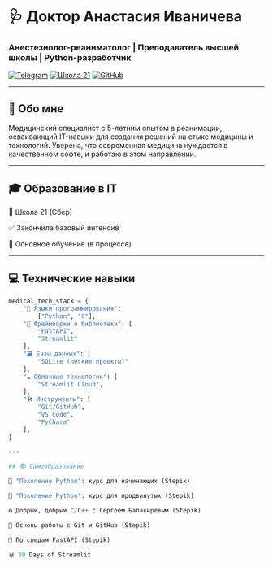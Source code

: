 # 🩺 Доктор Анастасия Иваничева 
### Анестезиолог-реаниматолог | Преподаватель высшей школы | Python-разработчик

[![Telegram](https://img.shields.io/badge/-Контакты-2CA5E0?style=for-the-badge&logo=telegram&logoColor=white)](https://t.me/lakeshta)
[![Школа 21](https://img.shields.io/badge/Школа_21-01D277?style=for-the-badge)](https://21-school.ru)
[![GitHub](https://img.shields.io/badge/-GitHub-181717?style=for-the-badge&logo=github&logoColor=white)](https://github.com/Yanovna)

---

## 🌟 Обо мне
Медицинский специалист с 5-летним опытом в реанимации, осваивающий IT-навыки для создания решений на стыке медицины и технологий. Уверена, что современная медицина нуждается в качественном софте, и работаю в этом направлении.

---
## 🎓 Образование в IT

🏫 Школа 21 (Сбер)

✅ Закончила базовый интенсив

📖 Основное обучение (в процессе)

---

## 💻 Технические навыки

```python
medical_tech_stack = {
    "📌 Языки программирования":
        ["Python", "C"],
    "🚀 Фреймворки и библиотеки": [
        "FastAPI",
        "Streamlit"
    ],
    "🗃️ Базы данных": [
        "SQLite (легкие проекты)"
    ],
    "☁️ Облачные технологии": [
        "Streamlit Cloud",
    ],
    "🛠️ Инструменты": [
        "Git/GitHub",
        "VS Code",
        "PyCharm"
    ],
}

---

## 📚 Самообразование

🐍 "Поколение Python": курс для начинающих (Stepik)

🐍 "Поколение Python": курс для продвинутых (Stepik)

⚙️ Добрый, добрый C/C++ с Сергеем Балакиревым (Stepik)

🔀 Основы работы с Git и GitHub (Stepik)

🚀 По следам FastAPI (Stepik)

📊 30 Days of Streamlit


